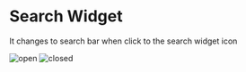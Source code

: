 # Search Widget
It changes to search bar when click to the search widget icon


![open](https://user-images.githubusercontent.com/114183358/215250734-bd003f68-f194-4d71-8369-0ff09f324691.png)
![closed](https://user-images.githubusercontent.com/114183358/215250752-41b8cea3-d255-46b7-a214-6364319de749.png)
